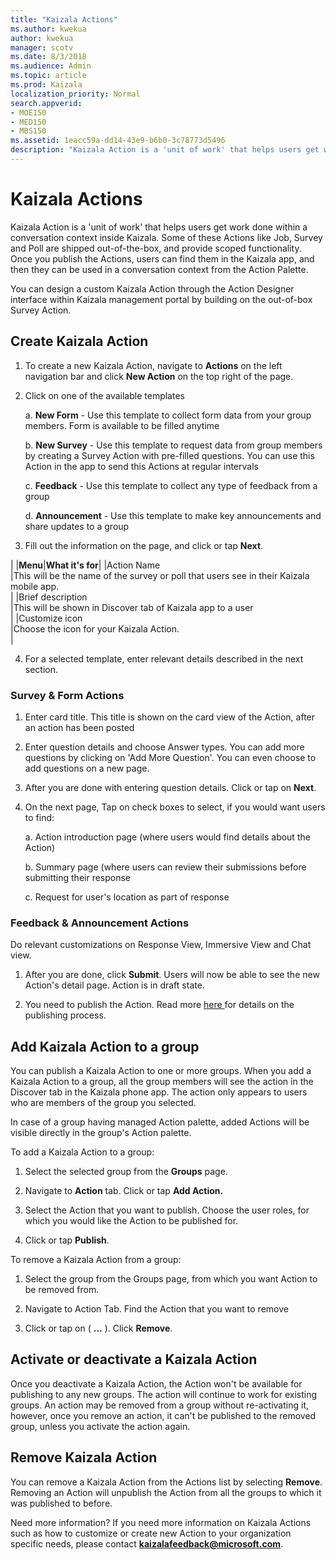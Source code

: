 ```yaml
---
title: "Kaizala Actions"
ms.author: kwekua
author: kwekua
manager: scotv
ms.date: 8/3/2018
ms.audience: Admin
ms.topic: article
ms.prod: Kaizala
localization_priority: Normal
search.appverid:
- MOE150
- MED150
- MBS150
ms.assetid: 1eacc59a-dd14-43e9-b6b0-3c78773d5496
description: "Kaizala Action is a 'unit of work' that helps users get work done within a conversation context inside Kaizala. Some of these Actions like Job, Survey and Poll are shipped out-of-the-box, and provide scoped functionality. Once you publish the Actions, users can find them in the Kaizala app, and then they can be used in a conversation context from the Action Palette."
---
```


# Kaizala Actions

Kaizala Action is a 'unit of work' that helps users get work done within a conversation context inside Kaizala. Some of these Actions like Job, Survey and Poll are shipped out-of-the-box, and provide scoped functionality. Once you publish the Actions, users can find them in the Kaizala app, and then they can be used in a conversation context from the Action Palette.
  
You can design a custom Kaizala Action through the Action Designer interface within Kaizala management portal by building on the out-of-box Survey Action.
  
## Create Kaizala Action

1. To create a new Kaizala Action, navigate to **Actions** on the left navigation bar and click **New Action** on the top right of the page. 
    
2. Click on one of the available templates
    
    a.  **New Form** - Use this template to collect form data from your group members. Form is available to be filled anytime
    
    b.  **New Survey** - Use this template to request data from group members by creating a Survey Action with pre-filled questions. You can use this Action in the app to send this Actions at regular intervals
    
    c.  **Feedback** - Use this template to collect any type of feedback from a group
    
    d.  **Announcement** - Use this template to make key announcements and share updates to a group
    
3. Fill out the information on the page, and click or tap **Next**.
    
|
|**Menu**|**What it's for**|
|Action Name  <br/> |This will be the name of the survey or poll that users see in their Kaizala mobile app.  <br/> |
|Brief description  <br/> |This will be shown in Discover tab of Kaizala app to a user  <br/> |
|Customize icon  <br/> |Choose the icon for your Kaizala Action.  <br/> |
   
4. For a selected template, enter relevant details described in the next section.
    
### Survey &amp; Form Actions
1. Enter card title. This title is shown on the card view of the Action, after an action has been posted

2. Enter question details and choose Answer types. You can add more questions by clicking on 'Add More Question'. You can even choose to add questions on a new page.

3. After you are done with entering question details. Click or tap on **Next**.

4. On the next page, Tap on check boxes to select, if you would want users to find:
    
    a.  Action introduction page (where users would find details about the Action)

    b.  Summary page (where users can review their submissions before submitting their response

    c.  Request for user's location as part of response
    
### Feedback &amp; Announcement Actions
Do relevant customizations on Response View, Immersive View and Chat view.
    
1. After you are done, click **Submit**. Users will now be able to see the new Action's detail page. Action is in draft state.
    
2. You need to publish the Action. Read more [here ﻿](https://docs.microsoft.com/en-us/kaizala/actions/publish#steps-to-publish-an-action)for details on the publishing process.
    
## Add Kaizala Action to a group

You can publish a Kaizala Action to one or more groups. When you add a Kaizala Action to a group, all the group members will see the action in the Discover tab in the Kaizala phone app. The action only appears to users who are members of the group you selected.
  
In case of a group having managed Action palette, added Actions will be visible directly in the group's Action palette.
  
To add a Kaizala Action to a group:
  
1. Select the selected group from the **Groups** page. 
    
2. Navigate to **Action** tab. Click or tap **Add Action.**
    
3. Select the Action that you want to publish. Choose the user roles, for which you would like the Action to be published for.
    
4. Click or tap **Publish**.
    
To remove a Kaizala Action from a group:
  
1. Select the group from the Groups page, from which you want Action to be removed from.
    
2. Navigate to Action Tab. Find the Action that you want to remove
    
3. Click or tap on ( **...** ). Click **Remove**. 
    
## Activate or deactivate a Kaizala Action

Once you deactivate a Kaizala Action, the Action won't be available for publishing to any new groups. The action will continue to work for existing groups. An action may be removed from a group without re-activating it, however, once you remove an action, it can't be published to the removed group, unless you activate the action again.
  
## Remove Kaizala Action

You can remove a Kaizala Action from the Actions list by selecting **Remove**. Removing an Action will unpublish the Action from all the groups to which it was published to before.
  
Need more information? If you need more information on Kaizala Actions such as how to customize or create new Action to your organization specific needs, please contact **kaizalafeedback@microsoft.com**.
  

